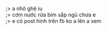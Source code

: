 ;> a nhô ghệ iu<br>
;> cơm nước rửa bím sắp ngủ chưa e<br>
;> e có post hình trên fb ko a lên a xem
